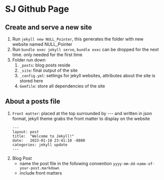# SJ Github Page

## Create and serve a new site
1. Run `jekyll new NULL_Pointer`, this generates the folder with new website named NULL_Pointer
2. Run `bundle exec jekyll serve`, `bundle exec` can be dropped for the next time. only needed for the first time
3. Folder run down
   1. `_posts`: blog posts reside
   2. `_site`: final output of the site
   3. `_config.yml`: settings for jekyll websites, attributes about the site is stored here
   4. `Gemfile`: store all dependencies of the site

## About a posts file

1. `Front matter`: placed at the top surrounded by --- and written in json format, jekyll theme grabs the front matter to display on the website 
   ```
   --- 
   layout: post
   title:  "Welcome to Jekyll!"
   date:   2023-01-18 23:41:10 -0800
   categories: jekyll update
   ---
   ```
2. Blog Post
   - name the post file in the following convention `yyyy-mm-dd-name-of-your-post.markdown`
   - include front matters